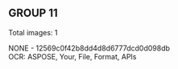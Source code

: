 ## GROUP 11
Total images: 1  

NONE - 12569c0f42b8dd4d8d6777dcd0d098db  
OCR: ASPOSE, Your, File, Format, APIs  

